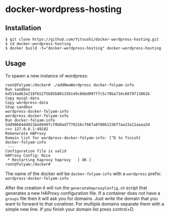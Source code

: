 # docker-wordpress-hosting

## Installation

    $ git clone https://github.com/Yitsushi/docker-wordpress-hosting.git
    $ cd docker-wordpress-hosting
    $ docker build -t="docker-wordpress-hosting" docker-wordpress-hosting

## Usage

To spawn a new instance of wordpress:

    root@folyam:/docker# ./addNewWordpress docker-folyam-info
    Run sandbox
    bd514adb3e218fb52f5b85b80133b149c86bd097ffc5c78ba734c6079713062b
    Copy mysql-data
    Copy wordpress-data
    Stop sandbox
    wordpress-docker-folyam-info
    wordpress-docker-folyam-info
    Run docker-folyam-info
    5dd90664d4021be8949fcf0b0ad7770216cf667a8f80b1336f7ae23a11aaaa2d
    >>> 127.0.0.1:49182
    ReGenerate HAProxy
    Domain list for wordpress-docker-folyam-info: [^D to finish]
    docker-folyam-info
     ---
    Configuration file is valid
    HAProxy Config: Nice
     * Restarting haproxy haproxy   [ OK ]
    root@folyam:/docker#

The name of the docker will be `docker-folyam-info` with a `wordpress` prefix: `wordpress-docker-folyam-info`

After the creation it will run the `generateHaproxyConfig.sh` script that generates a new HAProxy configuration file.
If a container does not have a `groups` file then it will ask you for domains. Just write the domain that you want to
forward to that conatiner. For multiple domains separate them with a simple new line. If you finish your domain list press
control+D.
